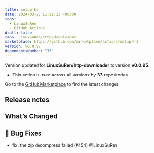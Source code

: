 ```yaml
---
title: setup-hd
date: 2024-03-26 11:21:13 +00:00
tags:
  - LinuxSuRen
  - GitHub Actions
draft: false
repo: LinuxSuRen/http-downloader
marketplace: https://github.com/marketplace/actions/setup-hd
version: v0.0.95
dependentsNumber: "33"
---
```



Version updated for **LinuxSuRen/http-downloader** to version **v0.0.95**.
- This action is used across all versions by **33** repositories.

Go to the [GitHub Marketplace](https://github.com/marketplace/actions/setup-hd) to find the latest changes.

## Release notes

## What’s Changed

## 🐛 Bug Fixes

* fix: the zip decompress failed (#454) @LinuxSuRen

